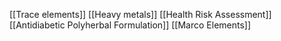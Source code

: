[[Trace elements]]
[[Heavy metals]]
[[Health Risk Assessment]]
[[Antidiabetic Polyherbal Formulation]]
[[Marco Elements]]
